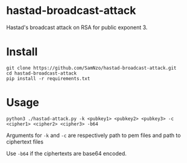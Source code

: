 # hastad-broadcast-attack
Hastad's broadcast attack on RSA for public exponent 3.
# Install
```
git clone https://github.com/SamNzo/hastad-broadcast-attack.git
cd hastad-broadcast-attack
pip install -r requirements.txt
```

# Usage
```
python3 ./hastad-attack.py -k <pubkey1> <pubkey2> <pubkey3> -c <cipher1> <cipher2> <cipher3> -b64
```
Arguments for `-k` and `-c` are respectively path to pem files and path to ciphertext files

Use `-b64` if the ciphertexts are base64 encoded.
